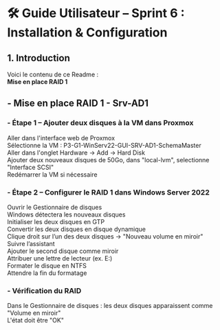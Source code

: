 # 🛠️ Guide Utilisateur – Sprint 6 : Installation & Configuration  

## 1. Introduction  
Voici le contenu de ce Readme :  
**Mise en place RAID 1**   


## - Mise en place RAID 1 - Srv-AD1  

### - Étape 1 – Ajouter deux disques à la VM dans Proxmox  
Aller dans l'interface web de Proxmox  
Sélectionne la VM : P3-G1-WinServ22-GUI-SRV-AD1-SchemaMaster  
Aller dans l'onglet Hardware -> Add -> Hard Disk  
Ajouter deux nouveaux disques de 50Go, dans "local-lvm", selectionne "Interface SCSI"  
Redémarrer la VM si nécessaire  

### - Étape 2 – Configurer le RAID 1 dans Windows Server 2022  
Ouvrir le Gestionnaire de disques  
Windows détectera les nouveaux disques  
Initialiser les deux disques en GTP  
Convertir les deux disques en disque dynamique  
Clique droit sur l’un des deux disques → "Nouveau volume en miroir"  
Suivre l’assistant  
Ajouter le second disque comme miroir  
Attribuer une lettre de lecteur (ex. E:)  
Formater le disque en NTFS  
Attendre la fin du formatage  

### - Vérification du RAID  
Dans le Gestionnaire de disques : les deux disques apparaissent comme "Volume en miroir"  
L'état doit être "OK"  
